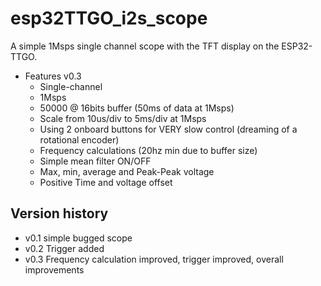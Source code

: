 esp32TTGO_i2s_scope
====================
A simple 1Msps single channel scope with the TFT display on the ESP32-TTGO.

* Features v0.3
  * Single-channel
  * 1Msps
  * 50000 @ 16bits buffer (50ms of data at 1Msps)
  * Scale from 10us/div to 5ms/div at 1Msps
  * Using 2 onboard buttons for VERY slow control (dreaming of a rotational encoder)
  * Frequency calculations (20hz min due to buffer size)
  * Simple mean filter ON/OFF
  * Max, min, average and Peak-Peak voltage
  * Positive Time and voltage offset


Version history
-----------------
* v0.1 simple bugged scope
* v0.2 Trigger added
* v0.3 Frequency calculation improved, trigger improved, overall improvements
